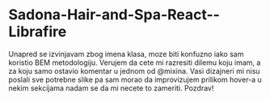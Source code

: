 # Sadona-Hair-and-Spa-React--Librafire
Unapred se izvinjavam zbog imena klasa, moze biti konfuzno iako sam koristio BEM metodologiju.
Verujem da cete mi razresiti dilemu koju imam, a za koju samo ostavio komentar u jednom od @mixina.
Vasi dizajneri mi nisu poslali sve potrebne slike pa sam morao da improvizujem prilikom hover-a u nekim sekcijama nadam se da mi necete to zameriti.
Pozdrav!

